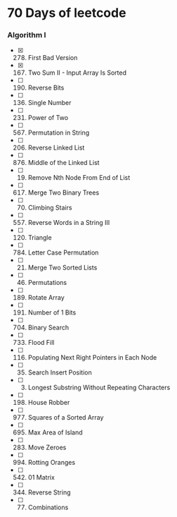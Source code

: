 # 70 Days of leetcode

### Algorithm I
- [x] 278. First Bad Version
- [x] 167. Two Sum II - Input Array Is Sorted
- [ ] 190. Reverse Bits
- [ ] 136. Single Number
- [ ] 231. Power of Two
- [ ] 567. Permutation in String
- [ ] 206. Reverse Linked List
- [ ] 876. Middle of the Linked List
- [ ] 19. Remove Nth Node From End of List
- [ ] 617. Merge Two Binary Trees
- [ ] 70. Climbing Stairs
- [ ] 557. Reverse Words in a String III
- [ ] 120. Triangle
- [ ] 784. Letter Case Permutation
- [ ] 21. Merge Two Sorted Lists
- [ ] 46. Permutations
- [ ] 189. Rotate Array
- [ ] 191. Number of 1 Bits
- [ ] 704. Binary Search
- [ ] 733. Flood Fill
- [ ] 116. Populating Next Right Pointers in Each Node
- [ ] 35. Search Insert Position
- [ ] 3. Longest Substring Without Repeating Characters
- [ ] 198. House Robber
- [ ] 977. Squares of a Sorted Array
- [ ] 695. Max Area of Island
- [ ] 283. Move Zeroes
- [ ] 994. Rotting Oranges
- [ ] 542. 01 Matrix
- [ ] 344. Reverse String
- [ ] 77. Combinations
